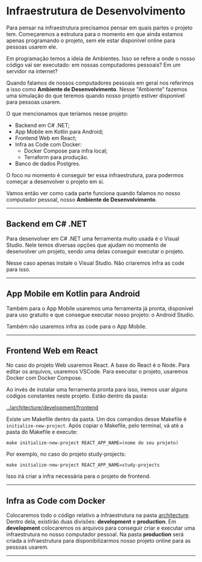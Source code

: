# Infraestrutura de Desenvolvimento

Para pensar na infraestrutura precisamos pensar em quais partes o
projeto tem. Começaremos a estrutura para o momento em que ainda estamos
apenas programando o projeto, sem ele estar disponível online para
pessoas usarem ele.

Em programação temos a ideia de Ambientes. Isso se refere a onde o nosso
código vai ser executado: em nossas computadores pessoais? Em um
servidor na internet?

Quando falamos de nossos computadores pessoais em geral nos referimos a
isso como **Ambiente de Desenvolvimento**. Nesse "Ambiente" fazemos uma
simulação do que teremos quando nosso projeto estiver disponível para
pessoas usarem.

O que mencionamos que teríamos nesse projeto:

- Backend em C# .NET;
- App Mobile em Kotlin para Android;
- Frontend Web em React;
- Infra as Code com Docker:
    - Docker Compose para infra local;
    - Terraform para produção.
- Banco de dados Postgres.

O foco no momento é conseguir ter essa infraestrutura, para podermos
começar a desenvolver o projeto em si.

Vamos então ver como cada parte funciona quando falamos no nosso
computador pessoal, nosso **Ambiente de Desenvolvimento**.

---

## Backend em C# .NET

Para desenvolver em C# .NET uma ferramenta muito usada é o Visual
Studio. Nele temos diversas opções que ajudam no momento de desenvolver
um projeto, sendo uma delas conseguir executar o projeto.

Nesse caso apenas instale o Visual Studio. Não criaremos infra as code
para isso.

---

## App Mobile em Kotlin para Android

Também para o App Mobile usaremos uma ferramenta já pronta, disponível
para uso gratuito e que consegue executar nosso projeto: o Android
Studio.

Também não usaremos infra as code para o App Mobile.

---

## Frontend Web em React

No caso do projeto Web usaremos React. A base do React é o Node. Para
editar os arquivos, usaremos VSCode. Para executar o projeto, usaremos
Docker com Docker Compose.

Ao invés de instalar uma ferramenta pronta para isso, iremos usar alguns
códigos constantes neste projeto. Estão dentro da pasta:

[../architecture/development/frontend](../architecture/development/frontend)

Existe um Makefile dentro da pasta. Um dos comandos desse Makefile é
`initialize-new-project`. Após copiar o Makefile, pelo terminal, vá até
a pasta do Makefile e execute:

```
make initialize-new-project REACT_APP_NAME=(nome do seu projeto)
```

Por exemplo, no caso do projeto study-projects:

```
make initialize-new-project REACT_APP_NAME=study-projects
```

Isso irá criar a infra necessária para o projeto de frontend.

---

## Infra as Code com Docker

Colocaremos todo o código relativo a infraestrutura na pasta
[architecture](../architecture/). Dentro dela, existirão duas divisões:
**development** e **production**. Em **development** colocaremos os
arquivos para conseguir criar e executar uma infraestrutura no nosso
computador pessoal. Na pasta **production** será criada a infraestrutura
para disponibilizarmos nosso projeto online para as pessoas usarem.

---
